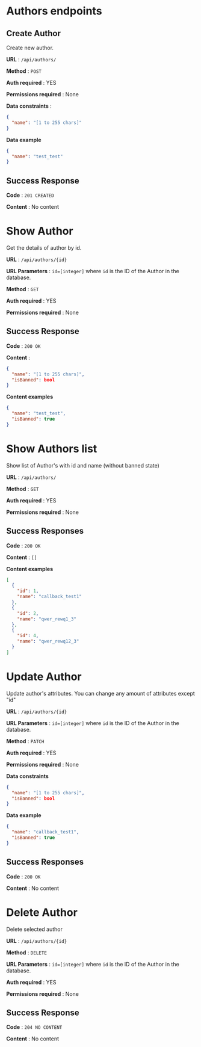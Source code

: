 # Authors endpoints

## Create Author

Create new author.

**URL** : `/api/authors/`

**Method** : `POST`

**Auth required** : YES

**Permissions required** : None

**Data constraints** :

```json
{
  "name": "[1 to 255 chars]"
}
```

**Data example**

```json
{
  "name": "test_test"
}
```

## Success Response

**Code** : `201 CREATED`

**Content** : No content

# Show Author

Get the details of author by id.

**URL** : `/api/authors/{id}`

**URL Parameters** : `id=[integer]` where `id` is the ID of the Author in the
database.

**Method** : `GET`

**Auth required** : YES

**Permissions required** : None

## Success Response

**Code** : `200 OK`

**Content** : 

```json
{
  "name": "[1 to 255 chars]",
  "isBanned": bool
}
```

**Content examples**

```json
{
  "name": "test_test",
  "isBanned": true
}
```

# Show Authors list

Show list of Author's with id and name (without banned state)

**URL** : `/api/authors/`

**Method** : `GET`

**Auth required** : YES

**Permissions required** : None

## Success Responses

**Code** : `200 OK`

**Content** : `[]`

**Content examples**

```json
[
  {
    "id": 1,
    "name": "callback_test1"
  },
  {
    "id": 2,
    "name": "qwer_rewq1_3"
  },
  {
    "id": 4,
    "name": "qwer_rewq12_3"
  }
]
```

# Update Author

Update author's attributes. You can change any amount of attributes except "id"

**URL** : `/api/authors/{id}`

**URL Parameters** : `id=[integer]` where `id` is the ID of the Author in the
database.

**Method** : `PATCH`

**Auth required** : YES

**Permissions required** : None

**Data constraints**

```json
{
  "name": "[1 to 255 chars]",
  "isBanned": bool
}
```

**Data example**

```json
{
  "name": "callback_test1",
  "isBanned": true
}
```

## Success Responses

**Code** : `200 OK`

**Content** : No content

# Delete Author

Delete selected author

**URL** : `/api/authors/{id}`

**Method** : `DELETE`

**URL Parameters** : `id=[integer]` where `id` is the ID of the Author in the
database.

**Auth required** : YES

**Permissions required** : None

## Success Response

**Code** : `204 NO CONTENT`

**Content** : No content



